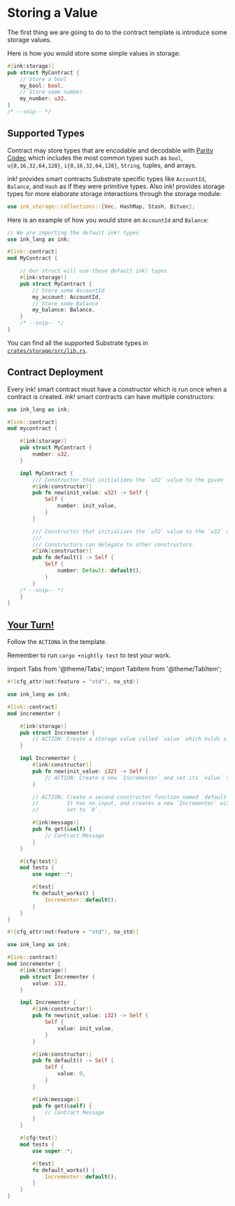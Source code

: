 # Storing a Value

The first thing we are going to do to the contract template is introduce some storage values.

Here is how you would store some simple values in storage:

```rust
#[ink(storage)]
pub struct MyContract {
    // Store a bool
    my_bool: bool,
    // Store some number
    my_number: u32,
}
/* --snip-- */
```

## Supported Types <a id="supported-types"></a>

Contract may store types that are encodable and decodable with [Parity Codec](https://github.com/paritytech/parity-codec) which includes the most common types such as `bool`, `u{8,16,32,64,128}`, `i{8,16,32,64,128}`, `String`, tuples, and arrays.

ink! provides smart contracts Substrate specific types like `AccountId`, `Balance`, and `Hash` as if they were primitive types. Also ink! provides storage types for more elaborate storage interactions through the storage module:

```rust
use ink_storage::collections::{Vec, HashMap, Stash, Bitvec};
```

Here is an example of how you would store an `AccountId` and `Balance`:

```rust
// We are importing the default ink! types
use ink_lang as ink;

#[ink::contract]
mod MyContract {

    // Our struct will use those default ink! types
    #[ink(storage)]
    pub struct MyContract {
        // Store some AccountId
        my_account: AccountId,
        // Store some Balance
        my_balance: Balance,
    }
    /* --snip-- */
}
```

You can find all the supported Substrate types in [`crates/storage/src/lib.rs`](https://github.com/paritytech/ink/blob/master/crates/storage/src/lib.rs).

## Contract Deployment <a id="contract-deployment"></a>

Every ink! smart contract must have a constructor which is run once when a contract is created. ink! smart contracts can have multiple constructors:

```rust
use ink_lang as ink;

#[ink::contract]
mod mycontract {

    #[ink(storage)]
    pub struct MyContract {
        number: u32,
    }

    impl MyContract {
        /// Constructor that initializes the `u32` value to the given `init_value`.
        #[ink(constructor)]
        pub fn new(init_value: u32) -> Self {
            Self {
                number: init_value,
            }
        }

        /// Constructor that initializes the `u32` value to the `u32` default.
        ///
        /// Constructors can delegate to other constructors.
        #[ink(constructor)]
        pub fn default() -> Self {
            Self {
                number: Default::default(),
            }
        }
    /* --snip-- */
    }
}
```

## [Your Turn!](https://contracts.edgewa.re/#/1/storing-a-value?id=your-turn) <a id="your-turn"></a>

Follow the `ACTION`s in the template.

Remember to run `cargo +nightly test` to test your work.

import Tabs from '@theme/Tabs';
import TabItem from '@theme/TabItem';

<Tabs>
<TabItem value="start" label="🔨Starting Point">

```rust
#![cfg_attr(not(feature = "std"), no_std)]

use ink_lang as ink;

#[ink::contract]
mod incrementer {

    #[ink(storage)]
    pub struct Incrementer {
        // ACTION: Create a storage value called `value` which holds a `i32`
    }

    impl Incrementer {
        #[ink(constructor)]
        pub fn new(init_value: i32) -> Self {
            // ACTION: Create a new `Incrementer` and set its `value` to `init_value`
        }

        // ACTION: Create a second constructor function named `default`.
        //         It has no input, and creates a new `Incrementer` with its `value`
        //         set to `0`.

        #[ink(message)]
        pub fn get(&self) {
            // Contract Message
        }
    }

    #[cfg(test)]
    mod tests {
        use super::*;

        #[test]
        fn default_works() {
            Incrementer::default();
        }
    }
}
```

</TabItem>
<TabItem value="solution" label="✅Potential Solution">

```rust
#![cfg_attr(not(feature = "std"), no_std)]

use ink_lang as ink;

#[ink::contract]
mod incrementer {
    #[ink(storage)]
    pub struct Incrementer {
        value: i32,
    }

    impl Incrementer {
        #[ink(constructor)]
        pub fn new(init_value: i32) -> Self {
            Self {
                value: init_value,
            }
        }

        #[ink(constructor)]
        pub fn default() -> Self {
            Self {
                value: 0,
            }
        }

        #[ink(message)]
        pub fn get(&self) {
            // Contract Message
        }
    }

    #[cfg(test)]
    mod tests {
        use super::*;

        #[test]
        fn default_works() {
            Incrementer::default();
        }
    }
}
```

</TabItem>
</Tabs>
